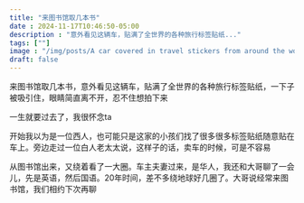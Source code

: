 ```yaml
---
title: "来图书馆取几本书"
date : 2024-11-17T10:46:50-05:00
description : "意外看见这辆车，贴满了全世界的各种旅行标签贴纸..."
tags: [""]
image : "/img/posts/A car covered in travel stickers from around the world, attracting attention in a library setting.png"
draft: false
---
```


来图书馆取几本书，意外看见这辆车，贴满了全世界的各种旅行标签贴纸，一下子被吸引住，眼睛简直离不开，忍不住想拍下来

一生就要过去了，我很怀念ta

开始我以为是一位西人，也可能只是这家的小孩们找了很多很多标签贴纸随意贴在车上。旁边走过一位白人老太太说，这样子的话，卖车的时候，可是不容易

从图书馆出来，又绕着看了一大圈。车主夫妻过来，是华人，我还和大哥聊了一会儿，先是英语，然后国语。20年时间，差不多绕地球好几圈了。大哥说经常来图书馆，我们相约下次再聊
